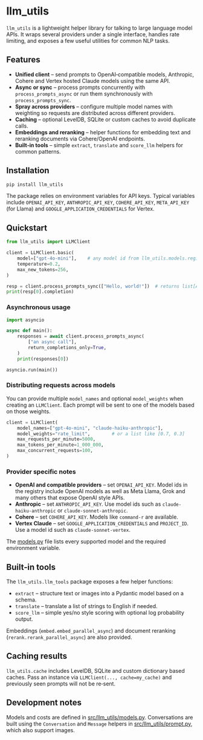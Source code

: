 # llm_utils

`llm_utils` is a lightweight helper library for talking to large language model APIs.  It wraps several providers under a single interface, handles rate limiting, and exposes a few useful utilities for common NLP tasks.

## Features

- **Unified client** – send prompts to OpenAI‑compatible models, Anthropic, Cohere and Vertex hosted Claude models using the same API.
- **Async or sync** – process prompts concurrently with `process_prompts_async` or run them synchronously with `process_prompts_sync`.
- **Spray across providers** – configure multiple model names with weighting so requests are distributed across different providers.
- **Caching** – optional LevelDB, SQLite or custom caches to avoid duplicate calls.
- **Embeddings and reranking** – helper functions for embedding text and reranking documents via Cohere/OpenAI endpoints.
- **Built‑in tools** – simple `extract`, `translate` and `score_llm` helpers for common patterns.

## Installation

```bash
pip install llm_utils
```

The package relies on environment variables for API keys.  Typical variables include `OPENAI_API_KEY`, `ANTHROPIC_API_KEY`, `COHERE_API_KEY`, `META_API_KEY` (for Llama) and `GOOGLE_APPLICATION_CREDENTIALS` for Vertex.

## Quickstart

```python
from llm_utils import LLMClient

client = LLMClient.basic(
    model=["gpt-4o-mini"],    # any model id from llm_utils.models.registry
    temperature=0.2,
    max_new_tokens=256,
)

resp = client.process_prompts_sync(["Hello, world!"])  # returns list[APIResponse]
print(resp[0].completion)
```

### Asynchronous usage

```python
import asyncio

async def main():
    responses = await client.process_prompts_async(
        ["an async call"],
        return_completions_only=True,
    )
    print(responses[0])

asyncio.run(main())
```

### Distributing requests across models

You can provide multiple `model_names` and optional `model_weights` when creating an `LLMClient`.  Each prompt will be sent to one of the models based on those weights.

```python
client = LLMClient(
    model_names=["gpt-4o-mini", "claude-haiku-anthropic"],
    model_weights="rate_limit",        # or a list like [0.7, 0.3]
    max_requests_per_minute=5000,
    max_tokens_per_minute=1_000_000,
    max_concurrent_requests=100,
)
```

### Provider specific notes

- **OpenAI and compatible providers** – set `OPENAI_API_KEY`.  Model ids in the registry include OpenAI models as well as Meta Llama, Grok and many others that expose OpenAI style APIs.
- **Anthropic** – set `ANTHROPIC_API_KEY`.  Use model ids such as `claude-haiku-anthropic` or `claude-sonnet-anthropic`.
- **Cohere** – set `COHERE_API_KEY`.  Models like `command-r` are available.
- **Vertex Claude** – set `GOOGLE_APPLICATION_CREDENTIALS` and `PROJECT_ID`.  Use a model id such as `claude-sonnet-vertex`.

The [models.py](src/llm_utils/models.py) file lists every supported model and the required environment variable.

## Built‑in tools

The `llm_utils.llm_tools` package exposes a few helper functions:

- `extract` – structure text or images into a Pydantic model based on a schema.
- `translate` – translate a list of strings to English if needed.
- `score_llm` – simple yes/no style scoring with optional log probability output.

Embeddings (`embed.embed_parallel_async`) and document reranking (`rerank.rerank_parallel_async`) are also provided.

## Caching results

`llm_utils.cache` includes LevelDB, SQLite and custom dictionary based caches.  Pass an instance via `LLMClient(..., cache=my_cache)` and previously seen prompts will not be re‑sent.

## Development notes

Models and costs are defined in [src/llm_utils/models.py](src/llm_utils/models.py).  Conversations are built using the `Conversation` and `Message` helpers in [src/llm_utils/prompt.py](src/llm_utils/prompt.py), which also support images.

